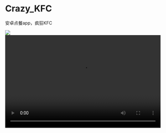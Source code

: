 # Crazy_KFC
安卓点餐app，疯狂KFC

![](https://i.imgtg.com/2022/10/08/pGW4t.jpg)
<video src="https://streamja.com/5qlz0" width="500" height="300">您的浏览器不支持播放该视频！</video>
